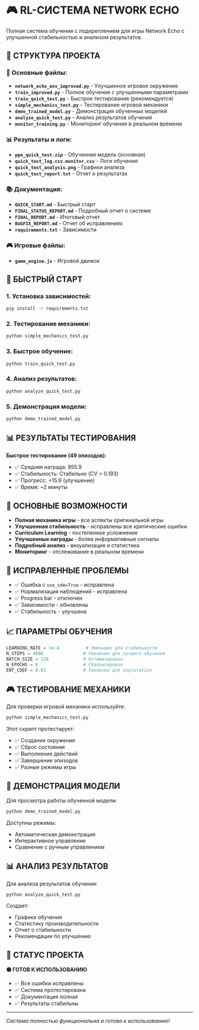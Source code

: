 # 🎮 RL-СИСТЕМА NETWORK ECHO

Полная система обучения с подкреплением для игры Network Echo с улучшенной стабильностью и анализом результатов.

## 📁 СТРУКТУРА ПРОЕКТА

### 🎯 Основные файлы:
- **`network_echo_env_improved.py`** - Улучшенное игровое окружение
- **`train_improved.py`** - Полное обучение с улучшенными параметрами
- **`train_quick_test.py`** - Быстрое тестирование (рекомендуется)
- **`simple_mechanics_test.py`** - Тестирование игровой механики
- **`demo_trained_model.py`** - Демонстрация обученных моделей
- **`analyze_quick_test.py`** - Анализ результатов обучения
- **`monitor_training.py`** - Мониторинг обучения в реальном времени

### 📊 Результаты и логи:
- **`ppo_quick_test.zip`** - Обученная модель (основная)
- **`quick_test_log.csv.monitor.csv`** - Логи обучения
- **`quick_test_analysis.png`** - Графики анализа
- **`quick_test_report.txt`** - Отчет о результатах

### 📚 Документация:
- **`QUICK_START.md`** - Быстрый старт
- **`FINAL_STATUS_REPORT.md`** - Подробный отчет о системе
- **`FINAL_REPORT.md`** - Итоговый отчет
- **`BUGFIX_REPORT.md`** - Отчет об исправлениях
- **`requirements.txt`** - Зависимости

### 🎮 Игровые файлы:
- **`game_engine.js`** - Игровой движок

## 🚀 БЫСТРЫЙ СТАРТ

### 1. Установка зависимостей:
```bash
pip install -r requirements.txt
```

### 2. Тестирование механики:
```bash
python simple_mechanics_test.py
```

### 3. Быстрое обучение:
```bash
python train_quick_test.py
```

### 4. Анализ результатов:
```bash
python analyze_quick_test.py
```

### 5. Демонстрация модели:
```bash
python demo_trained_model.py
```

## 📊 РЕЗУЛЬТАТЫ ТЕСТИРОВАНИЯ

**Быстрое тестирование (49 эпизодов):**
- ✅ Средняя награда: 955.9
- ✅ Стабильность: Стабильно (CV = 0.193)
- ✅ Прогресс: +15.9 (улучшение)
- ✅ Время: ~2 минуты

## 🎯 ОСНОВНЫЕ ВОЗМОЖНОСТИ

- **Полная механика игры** - все аспекты оригинальной игры
- **Улучшенная стабильность** - исправлены все критические ошибки
- **Curriculum Learning** - постепенное усложнение
- **Улучшенные награды** - более информативные сигналы
- **Подробный анализ** - визуализация и статистика
- **Мониторинг** - отслеживание в реальном времени

## 🔧 ИСПРАВЛЕННЫЕ ПРОБЛЕМЫ

- ✅ Ошибка с `use_sde=True` - исправлена
- ✅ Нормализация наблюдений - исправлена
- ✅ Progress bar - отключен
- ✅ Зависимости - обновлены
- ✅ Стабильность - улучшена

## 📈 ПАРАМЕТРЫ ОБУЧЕНИЯ

```python
LEARNING_RATE = 1e-4          # Уменьшен для стабильности
N_STEPS = 4096               # Увеличен для лучшего обучения
BATCH_SIZE = 128             # Оптимизирован
N_EPOCHS = 8                 # Сбалансирован
ENT_COEF = 0.01              # Увеличен для exploration
```

## 🎮 ТЕСТИРОВАНИЕ МЕХАНИКИ

Для проверки игровой механики используйте:
```bash
python simple_mechanics_test.py
```

Этот скрипт протестирует:
- ✅ Создание окружения
- ✅ Сброс состояния
- ✅ Выполнение действий
- ✅ Завершение эпизодов
- ✅ Разные режимы игры

## 🤖 ДЕМОНСТРАЦИЯ МОДЕЛИ

Для просмотра работы обученной модели:
```bash
python demo_trained_model.py
```

Доступны режимы:
- Автоматическая демонстрация
- Интерактивное управление
- Сравнение с ручным управлением

## 📊 АНАЛИЗ РЕЗУЛЬТАТОВ

Для анализа результатов обучения:
```bash
python analyze_quick_test.py
```

Создает:
- Графики обучения
- Статистику производительности
- Отчет о стабильности
- Рекомендации по улучшению

## 🎯 СТАТУС ПРОЕКТА

**🟢 ГОТОВ К ИСПОЛЬЗОВАНИЮ**

- ✅ Все ошибки исправлены
- ✅ Система протестирована
- ✅ Документация полная
- ✅ Результаты стабильны

---

*Система полностью функциональна и готова к использованию!* 